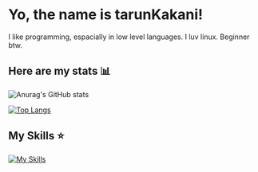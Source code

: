 # Yo, the name is tarunKakani!
I like programming, espacially in low level languages.
I luv linux.
Beginner btw.

## Here are my stats 📊
![Anurag's GitHub stats](https://github-readme-stats.vercel.app/api?username=tarunKakani&show_icons=true&custom_tittle=MostUsedLanguages)

[![Top Langs](https://github-readme-stats.vercel.app/api/top-langs/?username=tarunKakani&layout=donut-vertical)](https://github.com/anuraghazra/github-readme-stats)

## My Skills ⭐️
[![My Skills](https://skillicons.dev/icons?i=js,react,c,cpp,python,lua,git,docker,kubernetes,godot,linux,blender,arduino,neovim)](https://skillicons.dev)
